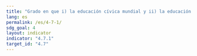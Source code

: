 ```yaml
---
title: "Grado en que i) la educación cívica mundial y ii) la educación para el desarrollo sostenible, incluida la igualdad entre los géneros y los derechos humanos, se incorporan en todos los niveles en: a) las políticas nacionales de educación, b) los planes de estudio, c) la formación del profesorado y d) la evaluación de los estudiantes"
lang: es
permalink: /es/4-7-1/
sdg_goal: 4
layout: indicator
indicator: "4.7.1"
target_id: "4.7"
---
```


